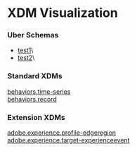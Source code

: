 # XDM Visualization
### Uber Schemas
- [test1](http://opensource.adobe.com/xdmVisualization/prod/master/adobe.experience.profile-edgeregion.html)\
- [test2](http://opensource.adobe.com/xdmVisualization/prod/master/adobe.experience.profile-edgeregion.html)\


### Standard XDMs
<a href = http://opensource.adobe.com/xdmVisualization/prod/master/behaviors.time-series.html>behaviors.time-series</a>
<br>
<a href = http://opensource.adobe.com/xdmVisualization/prod/master/behaviors.record.html>behaviors.record</a>
<br>

### Extension XDMs
<a href = http://opensource.adobe.com/xdmVisualization/prod/master/adobe.experience.profile-edgeregion.html>adobe.experience.profile-edgeregion</a>
<br>
<a href = http://opensource.adobe.com/xdmVisualization/prod/master/adobe.experience.target-experienceevent.html>adobe.experience.target-experienceevent</a>
<br>